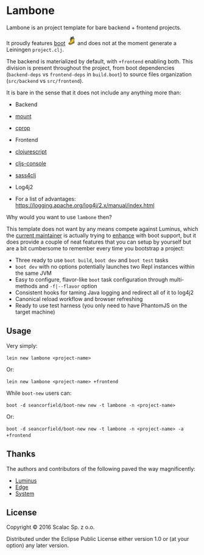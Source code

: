 # Lambone

Lambone is an project template for bare backend + frontend projects.

It proudly features [boot](http://boot-clj.com/) <img width="24px"
height="24px"
src="https://github.com/boot-clj/boot-clj.github.io/blob/master/assets/images/logos/boot-logo-3.png"
alt="Boot Logo"/> and does not at the moment generate a Leiningen `project.clj`.

The backend is materialized by default, with `+frontend` enabling both. This
division is present throughout the project, from boot dependencies
(`backend-deps` vs `frontend-deps` in `build.boot`) to source files
organization (`src/backend` vs `src/frontend`).

It is bare in the sense that it does not include any anything more than:

* Backend
 * [mount](https://github.com/tolitius/mount)
 * [cprop](https://github.com/tolitius/cprop)

* Frontend
 * [clojurescript](https://github.com/clojure/clojurescript)
 * [cljs-console](https://github.com/adzerk-oss/cljs-console)
 * [sass4clj](https://github.com/Deraen/sass4clj)
 
* Log4j2
 * For a list of advantages: https://logging.apache.org/log4j/2.x/manual/index.html
 
Why would you want to use `lambone` then?

This template does not want by any means compete against Luminus, which the [current maintainer](https://github.com/arichiardi) is actually trying to [enhance](https://github.com/luminus-framework/luminus-template/issues/223) with boot support, but it does provide a couple of neat features that you can setup by yourself but are a bit cumbersome to remember every time you bootstrap a project:

* Three ready to use `boot build`, `boot dev` and `boot test` tasks
* `boot dev` with no options potentially launches two Repl instances within the same JVM
* Easy to configure, flavor-like `boot` task configuration through multi-methods and `-f|--flavor` option
* Consistent hooks for taming Java logging and redirect all of it to log4j2
* Canonical reload workflow and browser refreshing
* Ready to use test harness (you only need to have PhantomJS on the target machine)


## Usage

Very simply:

`lein new lambone <project-name>`

Or:

`lein new lambone <project-name> +frontend`

While `boot-new` users can:

`boot -d seancorfield/boot-new new -t lambone -n <project-name>`

Or:

`boot -d seancorfield/boot-new new -t lambone -n <project-name> -a +frontend`

## Thanks

The authors and contributors of the following paved the way magnificently:

* [Luminus](https://github.com/luminus-framework/luminus-template)
* [Edge](https://github.com/juxt/edge)
* [System](https://github.com/danielsz/system)
  
## License

Copyright © 2016 Scalac Sp. z o.o.

Distributed under the Eclipse Public License either version 1.0 or (at
your option) any later version.
